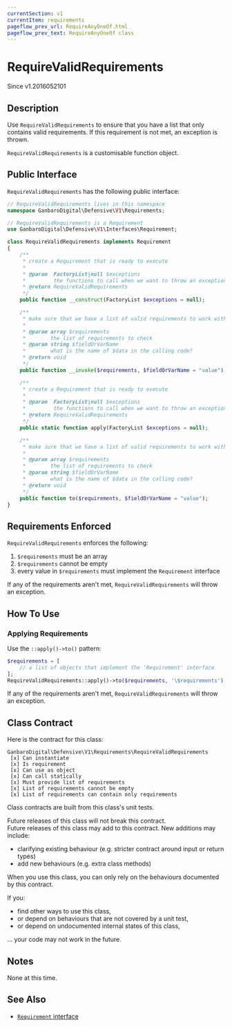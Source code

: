 ```yaml
---
currentSection: v1
currentItem: requirements
pageflow_prev_url: RequireAnyOneOf.html
pageflow_prev_text: RequireAnyOneOf class
---
```


# RequireValidRequirements

<div class="callout info" markdown="1">
Since v1.2016052101
</div>

## Description

Use `RequireValidRequirements` to ensure that you have a list that only contains valid requirements. If this requirement is not met, an exception is thrown.

`RequireValidRequirements` is a customisable function object.

## Public Interface

`RequireValidRequirements` has the following public interface:

```php
// RequireValidRequirements lives in this namespace
namespace GanbaroDigital\Defensive\V1\Requirements;

// RequireValidRequirements is a Requirement
use GanbaroDigital\Defensive\V1\Interfaces\Requirement;

class RequireValidRequirements implements Requirement
{
    /**
     * create a Requirement that is ready to execute
     *
     * @param  FactoryList|null $exceptions
     *         the functions to call when we want to throw an exception
     * @return RequireValidRequirements
     */
    public function __construct(FactoryList $exceptions = null);

    /**
     * make sure that we have a list of valid requirements to work with
     *
     * @param array $requirements
     *        the list of requirements to check
     * @param string $fieldOrVarName
     *        what is the name of $data in the calling code?
     * @return void
     */
    public function __invoke($requirements, $fieldOrVarName = "value");

    /**
     * create a Requirement that is ready to execute
     *
     * @param  FactoryList|null $exceptions
     *         the functions to call when we want to throw an exception
     * @return RequireValidRequirements
     */
    public static function apply(FactoryList $exceptions = null);

    /**
     * make sure that we have a list of valid requirements to work with
     *
     * @param array $requirements
     *        the list of requirements to check
     * @param string $fieldOrVarName
     *        what is the name of $data in the calling code?
     * @return void
     */
    public function to($requirements, $fieldOrVarName = "value");
}
```

## Requirements Enforced

`RequireValidRequirements` enforces the following:

1. `$requirements` must be an array
2. `$requirements` cannot be empty
3. every value in `$requirements` must implement the `Requirement` interface

If any of the requirements aren't met, `RequireValidRequirements` will throw an exception.

## How To Use

### Applying Requirements

Use the `::apply()->to()` pattern:

```php
$requirements = [
    // a list of objects that implement the 'Requirement' interface
];
RequireValidRequirements::apply()->to($requirements, '\$requirements');
```

If any of the requirements aren't met, `RequireValidRequirements` will throw an exception.

## Class Contract

Here is the contract for this class:

    GanbaroDigital\Defensive\V1\Requirements\RequireValidRequirements
     [x] Can instantiate
     [x] Is requirement
     [x] Can use as object
     [x] Can call statically
     [x] Must provide list of requirements
     [x] List of requirements cannot be empty
     [x] List of requirements can contain only requirements

Class contracts are built from this class's unit tests.

<div class="callout success">
Future releases of this class will not break this contract.
</div>

<div class="callout info" markdown="1">
Future releases of this class may add to this contract. New additions may include:

* clarifying existing behaviour (e.g. stricter contract around input or return types)
* add new behaviours (e.g. extra class methods)
</div>

<div class="callout warning" markdown="1">
When you use this class, you can only rely on the behaviours documented by this contract.

If you:

* find other ways to use this class,
* or depend on behaviours that are not covered by a unit test,
* or depend on undocumented internal states of this class,

... your code may not work in the future.
</div>

## Notes

None at this time.

## See Also

* [`Requirement` interface](Requirement.html)
